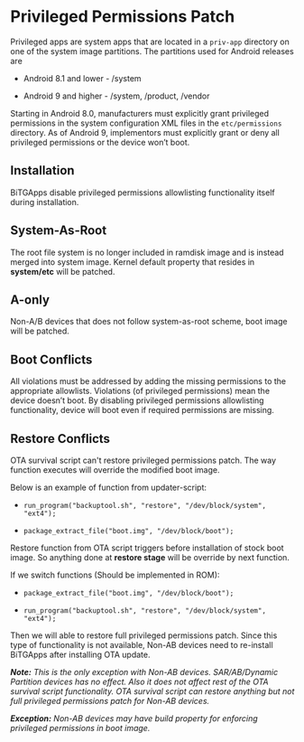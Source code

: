 # Privileged Permissions Patch

Privileged apps are system apps that are located in a `priv-app` directory on one of the system image partitions. The partitions used for Android releases are

* Android 8.1 and lower - /system

* Android 9 and higher - /system, /product, /vendor

Starting in Android 8.0, manufacturers must explicitly grant privileged permissions in the system configuration XML files in the `etc/permissions` directory.
As of Android 9, implementors must explicitly grant or deny all privileged permissions or the device won’t boot.

## Installation

BiTGApps disable privileged permissions allowlisting functionality itself during installation.

## System-As-Root

The root file system is no longer included in ramdisk image and is instead merged into system image.
Kernel default property that resides in **system/etc** will be patched.

## A-only

Non-A/B devices that does not follow system-as-root scheme, boot image will be patched.

## Boot Conflicts

All violations must be addressed by adding the missing permissions to the appropriate allowlists. Violations (of privileged permissions) mean the device doesn’t boot.
By disabling privileged permissions allowlisting functionality, device will boot even if required permissions are missing.

## Restore Conflicts

OTA survival script can't restore privileged permissions patch. The way function executes will override the modified boot image.

Below is an example of function from updater-script:

* `run_program("backuptool.sh", "restore", "/dev/block/system", "ext4");`

* `package_extract_file("boot.img", "/dev/block/boot");`

Restore function from OTA script triggers before installation of stock boot image. So anything done at **restore stage** will be override by next function.

If we switch functions (Should be implemented in ROM):

* `package_extract_file("boot.img", "/dev/block/boot");`

* `run_program("backuptool.sh", "restore", "/dev/block/system", "ext4");`

Then we will able to restore full privileged permissions patch. Since this type of functionality is not available, Non-AB devices need to re-install BiTGApps after installing OTA update.

_**Note:** This is the only exception with Non-AB devices. SAR/AB/Dynamic Partition devices has no effect. Also it does not affect rest of the OTA survival script functionality. OTA survival script can restore anything but not full  privileged permissions patch for Non-AB devices._

_**Exception:** Non-AB devices may have build property for enforcing privileged permissions in boot image._
